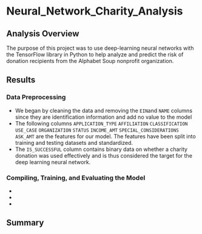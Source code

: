 # Neural_Network_Charity_Analysis

## Analysis Overview
The purpose of this project was to use deep-learning neural networks with the TensorFlow library in Python to help analyze and predict the risk of donation recipients from the Alphabet Soup nonprofit organization. 

## Results
### Data Preprocessing
- We began by cleaning the data and removing the `EIN`and `NAME` columns since they are identification information and add no value to the model
- The following columns `APPLICATION_TYPE` `AFFILIATION` `CLASSIFICATION` `USE_CASE` `ORGANIZATION` `STATUS` `INCOME_AMT` `SPECIAL_CONSIDERATIONS` `ASK_AMT` are the features for our model. The features have been split into training and testing datasets and standardized.
- The `IS_SUCCESSFUL` column contains binary data on whether a charity donation was used effectively and is thus considered the target for the deep learning neural network.

### Compiling, Training, and Evaluating the Model
- 
-
-

## Summary
